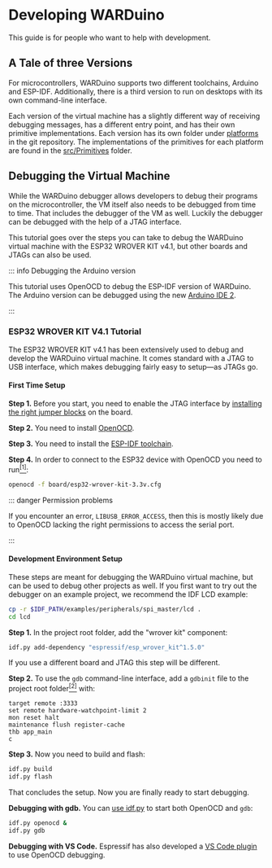 <script setup>
import illustration from '../components/illustration.vue'
</script>

# Developing WARDuino

This guide is for people who want to help with development.

## A Tale of three Versions

For microcontrollers, WARDuino supports two different toolchains, Arduino and ESP-IDF.
Additionally, there is a third version to run on desktops with its own command-line interface.

Each version of the virtual machine has a slightly different way of receiving debugging messages, has a different entry point, and has their own primitive implementations.
Each version has its own folder under [platforms](https://github.com/TOPLLab/WARDuino/tree/main/platforms) in the git repository.
The implementations of the primitives for each platform are found in the [src/Primitives](https://github.com/TOPLLab/WARDuino/tree/main/src/Primitives) folder.

## Debugging the Virtual Machine

While the WARDuino debugger allows developers to debug their programs on the microcontroller, the VM itself also needs to be debugged from time to time. That includes the debugger of the VM as well.
Luckily the debugger can be debugged with the help of a JTAG interface.

This tutorial goes over the steps you can take to debug the WARDuino virtual machine with the ESP32 WROVER KIT v4.1, but other boards and JTAGs can also be used.

::: info Debugging the Arduino version

This tutorial uses OpenOCD to debug the ESP-IDF version of WARDuino.
The Arduino version can be debugged using the new [Arduino IDE 2](https://docs.arduino.cc/software/ide-v2/tutorials/ide-v2-debugger).

:::

### ESP32 WROVER KIT V4.1 Tutorial

The ESP32 WROVER KIT v4.1 has been extensively used to debug and develop the WARDuino virtual machine.
It comes standard with a JTAG to USB interface, which makes debugging fairly easy to setup—as JTAGs go.

#### First Time Setup

**Step 1.** Before you start, you need to enable the JTAG interface by [installing the right jumper blocks](https://docs.espressif.com/projects/esp-idf/en/latest/esp32/hw-reference/esp32/get-started-wrover-kit.html#setup-options) on the board.

**Step 2.** You need to install [OpenOCD](https://openocd.org/pages/getting-openocd.html).

**Step 3.** You need to install the [ESP-IDF toolchain](https://docs.espressif.com/projects/esp-idf/en/latest/esp32/get-started/#installation).

**Step 4.** In order to connect to the ESP32 device with OpenOCD you need to run[<sup>\[1\]</sup>](https://docs.espressif.com/projects/esp-idf/en/latest/esp32/api-guides/jtag-debugging/index.html#run-openocd):

```bash
openocd -f board/esp32-wrover-kit-3.3v.cfg
```

::: danger Permission problems

If you encounter an error, `LIBUSB_ERROR_ACCESS`, then this is mostly likely due to OpenOCD lacking the right permissions to access the serial port.

:::

#### Development Environment Setup

These steps are meant for debugging the WARDuino virtual machine, but can be used to debug other projects as well.
If you first want to try out the debugger on an example project, we recommend the IDF LCD example:

```bash
cp -r $IDF_PATH/examples/peripherals/spi_master/lcd .
cd lcd
```

**Step 1.** In the project root folder, add the "wrover kit" component:

```bash
idf.py add-dependency "espressif/esp_wrover_kit^1.5.0"
```

If you use a different board and JTAG this step will be different.

**Step 2.** To use the `gdb` command-line interface, add a `gdbinit` file to the project root folder[<sup>\[2\]</sup>](https://docs.espressif.com/projects/esp-idf/en/latest/esp32/api-guides/jtag-debugging/using-debugger.html#command-line) with:

```
target remote :3333
set remote hardware-watchpoint-limit 2
mon reset halt
maintenance flush register-cache
thb app_main
c
```

**Step 3.** Now you need to build and flash:

```bash
idf.py build
idf.py flash
```

That concludes the setup. Now you are finally ready to start debugging.

**Debugging with gdb.** You can [use idf.py](https://docs.espressif.com/projects/esp-idf/en/latest/esp32/api-guides/jtag-debugging/using-debugger.html#jtag-debugging-with-idf-py) to start both OpenOCD and `gdb`:

```bash
idf.py openocd &
idf.py gdb
```

**Debugging with VS Code.** Espressif has also developed a [VS Code plugin](https://github.com/espressif/vscode-esp-idf-extension/blob/master/docs/DEBUGGING.md) to use OpenOCD debugging.

<illustration src="/images/openocd.png" zoomable="false" caption="An active debug session of a WARDuino instance in the OpenOCD plugin for VS Code." />
